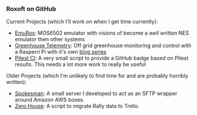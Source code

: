 ### Roxoft on GitHub

Current Projects (which I'll work on when I get time currently): 
 - [EmuRox](https://github.com/rossdrew/emuRox): MOS6502 emulator with visions of become a *well written* NES emulator then other systems
 - [Greenhouse Telemetry](https://github.com/rossdrew/greenhouse-telemetry): Off grid greenhouse monitoring and control with a Rasperri Pi with it's own [blog series](https://dev.to/rossdrew/series/1097)
 - [Pitest CI](https://github.com/rossdrew/PitestCI): A very small script to provide a GitHub badge based on Pitest results.  This needs a lot more work to really be useful

Older Projects (which I'm unlikely to find time for and are probably horribly written):
 - [Spokesman](https://github.com/rossdrew/Spokesman-SFTP): A small server I developed to act as an SFTP wrapper around Amazon AWS boxes.
 - [Zero House](https://github.com/rossdrew/ZeroHour): A script to migrate Rally data to Trello.  
